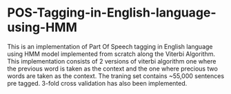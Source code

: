 # POS-Tagging-in-English-language-using-HMM
This is an implementation of Part Of Speech tagging in English language using HMM model implemented from scratch along the Viterbi Algorithm. This implementation consists of 2 versions of viterbi algorithm one where the previous word is taken as the context and the one where precious two words are taken as the context.
The traning set contains ~55,000 sentences pre tagged. 
3-fold cross validation has also been implemented.
